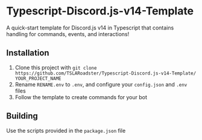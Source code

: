 # Typescript-Discord.js-v14-Template

A quick-start template for Discord.js v14 in Typescript that contains handling for commands, events, and interactions!

## Installation

1. Clone this project with `git clone https://github.com/TSLARoadster/Typescript-Discord.js-v14-Template/ YOUR_PROJECT_NAME`
2. Rename `RENAME.env` to `.env`, and configure your `config.json` and `.env` files
3. Follow the template to create commands for your bot

## Building

Use the scripts provided in the `package.json` file
